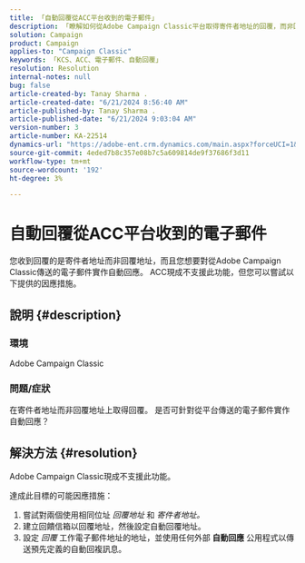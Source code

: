 ```yaml
---
title: 「自動回覆從ACC平台收到的電子郵件」
description: 「瞭解如何從Adobe Campaign Classic平台取得寄件者地址的回覆，而非回覆地址。」
solution: Campaign
product: Campaign
applies-to: "Campaign Classic"
keywords: 「KCS、ACC、電子郵件、自動回覆」
resolution: Resolution
internal-notes: null
bug: false
article-created-by: Tanay Sharma .
article-created-date: "6/21/2024 8:56:40 AM"
article-published-by: Tanay Sharma .
article-published-date: "6/21/2024 9:03:04 AM"
version-number: 3
article-number: KA-22514
dynamics-url: "https://adobe-ent.crm.dynamics.com/main.aspx?forceUCI=1&pagetype=entityrecord&etn=knowledgearticle&id=b518b72a-ac2f-ef11-840a-000d3a5b439f"
source-git-commit: 4eded7b8c357e08b7c5a609814de9f37686f3d11
workflow-type: tm+mt
source-wordcount: '192'
ht-degree: 3%

---
```


# 自動回覆從ACC平台收到的電子郵件


您收到回覆的是寄件者地址而非回覆地址，而且您想要對從Adobe Campaign Classic傳送的電子郵件實作自動回應。 ACC現成不支援此功能，但您可以嘗試以下提供的因應措施。

## 說明 {#description}


### 環境

Adobe Campaign Classic



### 問題/症狀

在寄件者地址而非回覆地址上取得回覆。 是否可針對從平台傳送的電子郵件實作自動回應？


## 解決方法 {#resolution}


Adobe Campaign Classic現成不支援此功能。

達成此目標的可能因應措施：

1. 嘗試對兩個使用相同位址 *回覆地址* 和 *寄件者地址。*
2. 建立回饋信箱以回覆地址，然後設定自動回覆地址。
3. 設定 *回覆* 工作電子郵件地址的地址，並使用任何外部 <b>自動回應</b> 公用程式以傳送預先定義的自動回複訊息。

